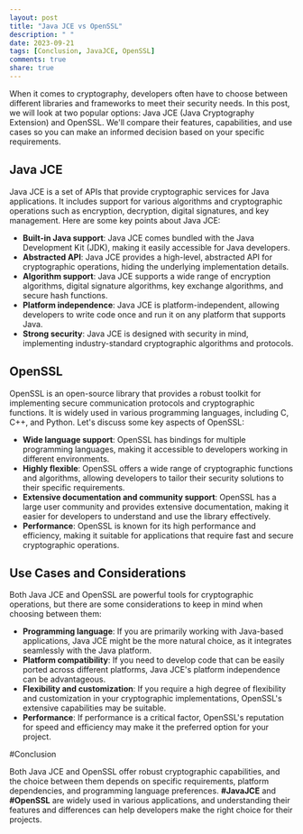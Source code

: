 ```yaml
---
layout: post
title: "Java JCE vs OpenSSL"
description: " "
date: 2023-09-21
tags: [Conclusion, JavaJCE, OpenSSL]
comments: true
share: true
---
```


When it comes to cryptography, developers often have to choose between different libraries and frameworks to meet their security needs. In this post, we will look at two popular options: Java JCE (Java Cryptography Extension) and OpenSSL. We'll compare their features, capabilities, and use cases so you can make an informed decision based on your specific requirements.

## Java JCE

Java JCE is a set of APIs that provide cryptographic services for Java applications. It includes support for various algorithms and cryptographic operations such as encryption, decryption, digital signatures, and key management. Here are some key points about Java JCE:

- **Built-in Java support**: Java JCE comes bundled with the Java Development Kit (JDK), making it easily accessible for Java developers.
- **Abstracted API**: Java JCE provides a high-level, abstracted API for cryptographic operations, hiding the underlying implementation details.
- **Algorithm support**: Java JCE supports a wide range of encryption algorithms, digital signature algorithms, key exchange algorithms, and secure hash functions.
- **Platform independence**: Java JCE is platform-independent, allowing developers to write code once and run it on any platform that supports Java.
- **Strong security**: Java JCE is designed with security in mind, implementing industry-standard cryptographic algorithms and protocols.

## OpenSSL

OpenSSL is an open-source library that provides a robust toolkit for implementing secure communication protocols and cryptographic functions. It is widely used in various programming languages, including C, C++, and Python. Let's discuss some key aspects of OpenSSL:

- **Wide language support**: OpenSSL has bindings for multiple programming languages, making it accessible to developers working in different environments.
- **Highly flexible**: OpenSSL offers a wide range of cryptographic functions and algorithms, allowing developers to tailor their security solutions to their specific requirements.
- **Extensive documentation and community support**: OpenSSL has a large user community and provides extensive documentation, making it easier for developers to understand and use the library effectively.
- **Performance**: OpenSSL is known for its high performance and efficiency, making it suitable for applications that require fast and secure cryptographic operations.

## Use Cases and Considerations

Both Java JCE and OpenSSL are powerful tools for cryptographic operations, but there are some considerations to keep in mind when choosing between them:

- **Programming language**: If you are primarily working with Java-based applications, Java JCE might be the more natural choice, as it integrates seamlessly with the Java platform.
- **Platform compatibility**: If you need to develop code that can be easily ported across different platforms, Java JCE's platform independence can be advantageous.
- **Flexibility and customization**: If you require a high degree of flexibility and customization in your cryptographic implementations, OpenSSL's extensive capabilities may be suitable.
- **Performance**: If performance is a critical factor, OpenSSL's reputation for speed and efficiency may make it the preferred option for your project.

#Conclusion

Both Java JCE and OpenSSL offer robust cryptographic capabilities, and the choice between them depends on specific requirements, platform dependencies, and programming language preferences. **#JavaJCE** and **#OpenSSL** are widely used in various applications, and understanding their features and differences can help developers make the right choice for their projects.